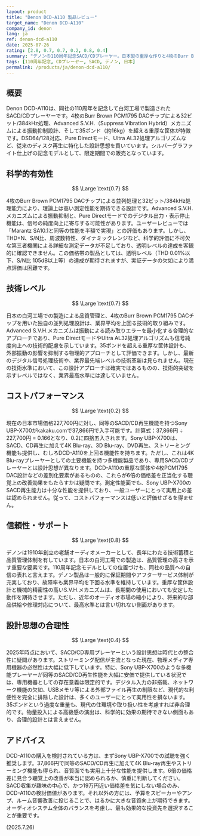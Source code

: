 ```yaml
---
layout: product
title: "Denon DCD-A110 製品レビュー"
target_name: "Denon DCD-A110"
company_id: denon
lang: ja
ref: denon-dcd-a110
date: 2025-07-26
rating: [2.8, 0.7, 0.7, 0.2, 0.8, 0.4]
summary: "デノンの110周年記念SACD/CDプレーヤー。日本製の重厚な作りと4枚のBurr Brown PCM1795 DACチップによる高品質再生を特徴とするが、同等機能を持つ製品の6分の1の価格で入手可能な代替品が存在するため、コストパフォーマンスは低い。"
tags: [110周年記念, CDプレーヤー, SACD, デノン, 日本]
permalink: /products/ja/denon-dcd-a110/
---
```

## 概要

Denon DCD-A110は、同社の110周年を記念して白河工場で製造されたSACD/CDプレーヤーです。4枚のBurr Brown PCM1795 DACチップによる32ビット/384kHz処理、Advanced S.V.H.（Suppress Vibration Hybrid）メカニズムによる振動抑制設計、そして35ポンド（約16kg）を超える重厚な筐体が特徴です。DSD64/128対応、Pure Directモード、Ultra AL32処理アルゴリズムなど、従来のディスク再生に特化した設計思想を貫いています。シルバーグラファイト仕上げの記念モデルとして、限定期間での販売となっています。

## 科学的有効性

$$ \Large \text{0.7} $$

4枚のBurr Brown PCM1795 DACチップによる並列処理と32ビット/384kHz処理能力により、理論上は高い測定性能を期待できる設計です。Advanced S.V.H.メカニズムによる振動抑制と、Pure Directモードでのデジタル出力・表示停止機能は、信号の純度向上に寄与する可能性があります。ユーザーレビューでは「Marantz SA10.1と同等の性能を半額で実現」との評価もあります。しかし、THD+N、S/N比、周波数特性、ダイナミックレンジなど、科学的評価に不可欠な第三者機関による詳細な測定データが不足しており、透明レベルの達成を客観的に確認できません。この価格帯の製品としては、透明レベル（THD 0.01%以下、S/N比 105dB以上等）の達成が期待されますが、実証データの欠如により満点評価は困難です。

## 技術レベル

$$ \Large \text{0.7} $$

日本の白河工場での製造による品質管理と、4枚のBurr Brown PCM1795 DACチップを用いた独自の並列処理設計は、業界平均を上回る技術的取り組みです。Advanced S.V.H.メカニズムは振動による読み取りエラーを最小化する合理的なアプローチであり、Pure DirectモードやUltra AL32処理アルゴリズムも信号純度向上への技術的配慮を示しています。35ポンドを超える重厚な筐体設計も、外部振動の影響を抑制する物理的アプローチとして評価できます。しかし、最新のデジタル信号処理技術や、業界最先端レベルの技術革新は見られません。現在の技術水準において、この設計アプローチは確実ではあるものの、技術的突破を示すレベルではなく、業界最高水準には達していません。

## コストパフォーマンス

$$ \Large \text{0.2} $$

現在の日本市場価格227,700円に対し、同等のSACD/CD再生機能を持つSony UBP-X700がkakaku.comで37,866円で入手可能です。計算式：37,866円 ÷ 227,700円 = 0.166となり、0.2に四捨五入されます。Sony UBP-X700は、SACD、CD再生に加えて4K Blu-ray、3D Blu-ray、DVD再生、ストリーミング機能も提供し、むしろDCD-A110を上回る機能性を持ちます。ただし、これは4K Blu-rayプレーヤーとしての主要機能を持つ多機能製品であり、専用SACD/CDプレーヤーとは設計思想が異なります。DCD-A110の重厚な筐体や4枚PCM1795 DAC設計などの差別化要素があるものの、これらが6倍の価格差を正当化する聴覚上の改善効果をもたらすかは疑問です。測定性能面でも、Sony UBP-X700のSACD再生能力は十分な性能を提供しており、一般ユーザーにとって実用上の差は認められません。従って、コストパフォーマンスは低いと評価せざるを得ません。

## 信頼性・サポート

$$ \Large \text{0.8} $$

デノンは1910年創立の老舗オーディオメーカーとして、長年にわたる技術蓄積と品質管理体制を有しています。日本の白河工場での製造は、品質管理の高さを示す重要な要素です。110周年記念モデルとしての位置づけも、同社の品質への自信の表れと言えます。デノン製品は一般的に保証期間やアフターサービス体制が充実しており、故障率も業界平均を下回る水準を維持しています。重厚な筐体設計と機械的精密性の高いS.V.H.メカニズムは、長期間の使用においても安定した動作を期待させます。ただし、近年のオーディオ市場の縮小により、将来的な部品供給や修理対応について、最高水準とは言い切れない側面があります。

## 設計思想の合理性

$$ \Large \text{0.4} $$

2025年時点において、SACD/CD専用プレーヤーという設計思想は時代との整合性に疑問があります。ストリーミング配信が主流となった現在、物理メディア専用機器の必然性は大幅に低下しています。特に、Sony UBP-X700のような多機能プレーヤーが同等のSACD/CD再生性能を大幅に安価で提供している状況では、専用機器としての存在意義は限定的です。デジタル入力の非搭載、ネットワーク機能の欠如、USBメモリ等による外部ファイル再生の制限など、現代的な利便性を完全に排除した設計は、多くのユーザーにとって実用性を損ないます。35ポンドという過度な重量も、現代の住環境や取り扱い性を考慮すれば非合理的です。物量投入による高級感の演出は、科学的に効果の期待できない側面もあり、合理的設計とは言えません。

## アドバイス

DCD-A110の購入を検討されている方は、まずSony UBP-X700での試聴を強く推奨します。37,866円で同等のSACD/CD再生に加えて4K Blu-ray再生やストリーミング機能も得られ、音質面でも実用上十分な性能を提供します。6倍の価格差に見合う聴覚上の改善が本当に認められるか、慎重に判断してください。SACD収集が趣味の中心で、かつ19万円近い価格差を気にしない場合のみ、DCD-A110の検討価値があります。それ以外の方には、予算をスピーカーやアンプ、ルーム音響改善に投じることで、はるかに大きな音質向上が期待できます。オーディオシステム全体のバランスを考慮し、最も効果的な投資先を選択することが重要です。

(2025.7.26)
